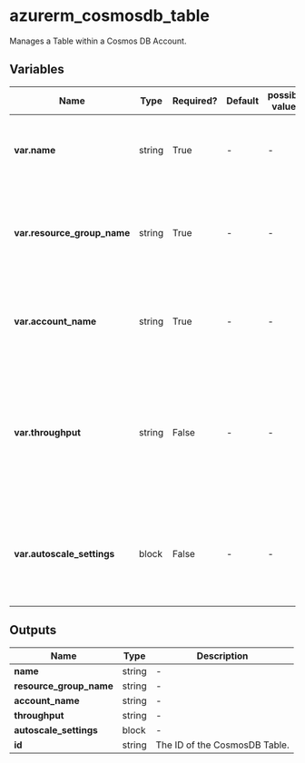 # azurerm_cosmosdb_table

Manages a Table within a Cosmos DB Account.

## Variables

| Name | Type | Required? | Default  | possible values | Description |
| ---- | ---- | --------- | -------- | ----------- | ----------- |
| **var.name** | string | True | -  |  -  | Specifies the name of the Cosmos DB Table. Changing this forces a new resource to be created. | 
| **var.resource_group_name** | string | True | -  |  -  | The name of the resource group in which the Cosmos DB Table is created. Changing this forces a new resource to be created. | 
| **var.account_name** | string | True | -  |  -  | The name of the Cosmos DB Table to create the table within. Changing this forces a new resource to be created. | 
| **var.throughput** | string | False | -  |  -  | The throughput of Table (RU/s). Must be set in increments of `100`. The minimum value is `400`. This must be set upon database creation otherwise it cannot be updated without a manual terraform destroy-apply. | 
| **var.autoscale_settings** | block | False | -  |  -  | An `autoscale_settings` block. This must be set upon database creation otherwise it cannot be updated without a manual terraform destroy-apply. | 



## Outputs

| Name | Type | Description |
| ---- | ---- | --------- | 
| **name** | string  | - | 
| **resource_group_name** | string  | - | 
| **account_name** | string  | - | 
| **throughput** | string  | - | 
| **autoscale_settings** | block  | - | 
| **id** | string  | The ID of the CosmosDB Table. | 